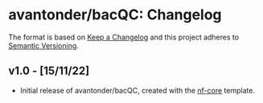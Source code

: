 # avantonder/bacQC: Changelog

The format is based on [Keep a Changelog](https://keepachangelog.com/en/1.0.0/)
and this project adheres to [Semantic Versioning](https://semver.org/spec/v2.0.0.html).

## v1.0 - [15/11/22]

- Initial release of avantonder/bacQC, created with the [nf-core](https://nf-co.re/) template.
